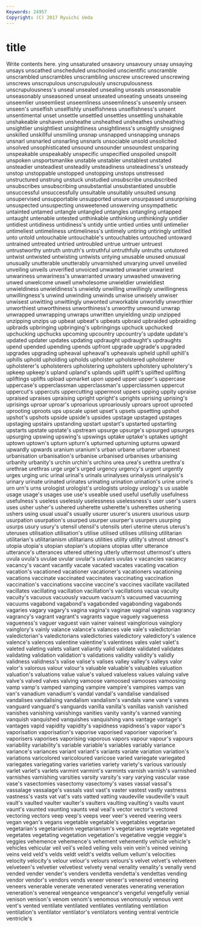 ```yaml
---
Keywords: 24957 
Copyright: (C) 2017 Ryuichi Ueda
---
```


# title

Write contents here.
ying unsaturated unsavory unsavoury unsay unsaying unsays
unscathed unscheduled unschooled unscientific unscramble unscrambled unscrambles unscrambling unscrew unscrewed
unscrewing unscrews unscrupulous unscrupulously unscrupulousness unscrupulousness's unseal unsealed unsealing unseals
unseasonable unseasonably unseasoned unseat unseated unseating unseats unseeing unseemlier unseemliest
unseemliness unseemliness's unseemly unseen unseen's unselfish unselfishly unselfishness unselfishness's unsent
unsentimental unset unsettle unsettled unsettles unsettling unshakable unshakeable unshaven unsheathe
unsheathed unsheathes unsheathing unsightlier unsightliest unsightliness unsightliness's unsightly unsigned unskilled
unskillful unsmiling unsnap unsnapped unsnapping unsnaps unsnarl unsnarled unsnarling unsnarls
unsociable unsold unsolicited unsolved unsophisticated unsound unsounder unsoundest unsparing unspeakable
unspeakably unspecific unspecified unspoiled unspoilt unspoken unsportsmanlike unstable unstabler unstablest
unstated unsteadier unsteadiest unsteadily unsteadiness unsteadiness's unsteady unstop unstoppable unstopped
unstopping unstops unstressed unstructured unstrung unstuck unstudied unsubscribe unsubscribed unsubscribes
unsubscribing unsubstantial unsubstantiated unsubtle unsuccessful unsuccessfully unsuitable unsuitably unsuited unsung
unsupervised unsupportable unsupported unsure unsurpassed unsurprising unsuspected unsuspecting unsweetened unswerving
unsympathetic untainted untamed untangle untangled untangles untangling untapped untaught untenable
untested unthinkable unthinking unthinkingly untidier untidiest untidiness untidiness's untidy untie
untied unties until untimelier untimeliest untimeliness untimeliness's untimely untiring untiringly
untitled unto untold untouchable untouchable's untouchables untouched untoward untrained untreated
untried untroubled untrue untruer untruest untrustworthy untruth untruth's untruthful untruthfully
untruths untutored untwist untwisted untwisting untwists untying unusable unused unusual
unusually unutterable unutterably unvarnished unvarying unveil unveiled unveiling unveils unverified
unvoiced unwanted unwarier unwariest unwariness unwariness's unwarranted unwary unwashed unwavering
unwed unwelcome unwell unwholesome unwieldier unwieldiest unwieldiness unwieldiness's unwieldy unwilling
unwillingly unwillingness unwillingness's unwind unwinding unwinds unwise unwisely unwiser unwisest
unwitting unwittingly unwonted unworkable unworldly unworthier unworthiest unworthiness unworthiness's unworthy
unwound unwrap unwrapped unwrapping unwraps unwritten unyielding unzip unzipped unzipping
unzips up upbeat upbeat's upbeats upbraid upbraided upbraiding upbraids upbringing
upbringing's upbringings upchuck upchucked upchucking upchucks upcoming upcountry upcountry's update
update's updated updater updates updating updraught updraught's updraughts upend upended
upending upends upfront upgrade upgrade's upgraded upgrades upgrading upheaval upheaval's
upheavals upheld uphill uphill's uphills uphold upholding upholds upholster upholstered
upholsterer upholsterer's upholsterers upholstering upholsters upholstery upholstery's upkeep upkeep's upland
upland's uplands uplift uplift's uplifted uplifting upliftings uplifts upload upmarket
upon upped upper upper's uppercase uppercase's upperclassman upperclassman's upperclassmen uppercut
uppercut's uppercuts uppercutting uppermost uppers upping uppity upraise upraised upraises
upraising upright upright's uprights uprising uprising's uprisings uproar uproar's uproarious
uproariously uproars uproot uprooted uprooting uproots ups upscale upset upset's
upsets upsetting upshot upshot's upshots upside upside's upsides upstage upstaged
upstages upstaging upstairs upstanding upstart upstart's upstarted upstarting upstarts upstate
upstate's upstream upsurge upsurge's upsurged upsurges upsurging upswing upswing's upswings
uptake uptake's uptakes uptight uptown uptown's upturn upturn's upturned upturning
upturns upward upwardly upwards uranium uranium's urban urbane urbaner urbanest
urbanisation urbanisation's urbanise urbanised urbanises urbanising urbanity urbanity's urchin urchin's
urchins urea urea's urethra urethra's urethrae urethras urge urge's urged
urgency urgency's urgent urgently urges urging uric urinal urinal's urinals
urinalyses urinalysis urinalysis's urinary urinate urinated urinates urinating urination urination's
urine urine's urn urn's urns urologist urologist's urologists urology urology's
us usable usage usage's usages use use's useable used useful
usefully usefulness usefulness's useless uselessly uselessness uselessness's user user's users
uses usher usher's ushered usherette usherette's usherettes ushering ushers using
usual usual's usually usurer usurer's usurers usurious usurp usurpation usurpation's
usurped usurper usurper's usurpers usurping usurps usury usury's utensil utensil's
utensils uteri uterine uterus uterus's uteruses utilisation utilisation's utilise utilised
utilises utilising utilitarian utilitarian's utilitarianism utilitarians utilities utility utility's utmost
utmost's utopia utopia's utopian utopian's utopians utopias utter utterance utterance's
utterances uttered uttering utterly uttermost uttermost's utters uvula uvula's uvulae
uvular uvular's uvulars uvulas v vacancies vacancy vacancy's vacant vacantly
vacate vacated vacates vacating vacation vacation's vacationed vacationer vacationer's vacationers
vacationing vacations vaccinate vaccinated vaccinates vaccinating vaccination vaccination's vaccinations vaccine
vaccine's vaccines vacillate vacillated vacillates vacillating vacillation vacillation's vacillations vacua
vacuity vacuity's vacuous vacuously vacuum vacuum's vacuumed vacuuming vacuums vagabond
vagabond's vagabonded vagabonding vagabonds vagaries vagary vagary's vagina vagina's vaginae
vaginal vaginas vagrancy vagrancy's vagrant vagrant's vagrants vague vaguely vagueness
vagueness's vaguer vaguest vain vainer vainest vainglorious vainglory vainglory's vainly
valance valance's valances vale vale's valedictorian valedictorian's valedictorians valedictories valedictory
valedictory's valence valence's valences valentine valentine's valentines vales valet valet's
valeted valeting valets valiant valiantly valid validate validated validates validating
validation validation's validations validity validity's validly validness validness's valise valise's
valises valley valley's valleys valor valor's valorous valour valour's valuable
valuable's valuables valuation valuation's valuations value value's valued valueless values
valuing valve valve's valved valves valving vamoose vamoosed vamooses vamoosing
vamp vamp's vamped vamping vampire vampire's vampires vamps van van's
vanadium vanadium's vandal vandal's vandalise vandalised vandalises vandalising vandalism vandalism's
vandals vane vane's vanes vanguard vanguard's vanguards vanilla vanilla's vanillas
vanish vanished vanishes vanishing vanishings vanities vanity vanity's vanned vanning
vanquish vanquished vanquishes vanquishing vans vantage vantage's vantages vapid vapidity
vapidity's vapidness vapidness's vapor vapor's vaporisation vaporisation's vaporise vaporised vaporiser
vaporiser's vaporisers vaporises vaporising vaporous vapors vapour vapour's vapours variability
variability's variable variable's variables variably variance variance's variances variant variant's
variants variate variation variation's variations varicolored varicoloured varicose varied variegate
variegated variegates variegating varies varieties variety variety's various variously varlet
varlet's varlets varmint varmint's varmints varnish varnish's varnished varnishes varnishing
varsities varsity varsity's vary varying vascular vase vase's vasectomies vasectomy
vasectomy's vases vassal vassal's vassalage vassalage's vassals vast vast's vaster
vastest vastly vastness vastness's vasts vat vat's vats vatted vatting
vaudeville vaudeville's vault vault's vaulted vaulter vaulter's vaulters vaulting vaulting's
vaults vaunt vaunt's vaunted vaunting vaunts veal veal's vector vector's
vectored vectoring vectors veep veep's veeps veer veer's veered veering
veers vegan vegan's vegans vegetable vegetable's vegetables vegetarian vegetarian's vegetarianism
vegetarianism's vegetarians vegetate vegetated vegetates vegetating vegetation vegetation's vegetative veggie
veggie's veggies vehemence vehemence's vehement vehemently vehicle vehicle's vehicles vehicular
veil veil's veiled veiling veils vein vein's veined veining veins
veld veld's velds veldt veldt's veldts vellum vellum's velocities velocity
velocity's velour velour's velours velours's velvet velvet's velveteen velveteen's velvetier
velvetiest velvety venal venality venality's venally vend vended vender vender's
venders vendetta vendetta's vendettas vending vendor vendor's vendors vends veneer
veneer's veneered veneering veneers venerable venerate venerated venerates venerating veneration
veneration's venereal vengeance vengeance's vengeful vengefully venial venison venison's venom
venom's venomous venomously venous vent vent's vented ventilate ventilated ventilates
ventilating ventilation ventilation's ventilator ventilator's ventilators venting ventral ventricle ventricle's
